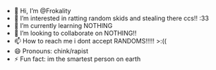 - 👋 Hi, I’m @Frokality
- 👀 I’m interested in ratting random skids and stealing there ccs!! :33
- 🌱 I’m currently learning NOTHING
- 💞️ I’m looking to collaborate on NOTHING!!
- 📫 How to reach me i dont accept RANDOMS!!!!! >:((
- 😄 Pronouns: chink/rapist
- ⚡ Fun fact: im the smartest person on earth 

<!---
Frokality/Frokality is a ✨ special ✨ repository because its `README.md` (this file) appears on your GitHub profile.
You can click the Preview link to take a look at your changes.
--->
